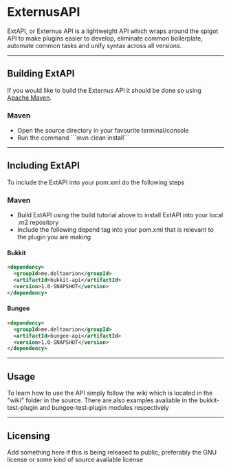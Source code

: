 # ExternusAPI

ExtAPI, or Externus API is a lightweight API which wraps around the spigot API to make plugins easier to develop, eliminate common boilerplate, automate common tasks and unify syntax across all versions.

---

## Building ExtAPI

If you would like to build the Externus API it should be done so using <a href="https://maven.apache.org/">Apache Maven</a>.

### Maven

<ul>
  <li>Open the source directory in your favourite terminal/console</li>
  <li>Run the command ```mvn clean install```</li>
</ul>

---

## Including ExtAPI

To include the ExtAPI into your pom.xml do the following steps

### Maven

<ul>
  <li>Build ExtAPI using the build tutorial above to install ExtAPI into your local .m2 repository
  <li>Include the following depend tag into your pom.xml that is relevant to the plugin you are making
</ul>

#### Bukkit

```xml
<dependency>
  <groupId>me.deltaorion</groupId>
  <artifactId>bukkit-api</artifactId>
  <version>1.0-SNAPSHOT</version>
</dependency>
```

#### Bungee

```xml
<dependency>
  <groupId>me.deltaorion</groupId>
  <artifactId>bungee-api</artifactId>
  <version>1.0-SNAPSHOT</version>
</dependency>
```

---

## Usage

To learn how to use the API simply follow the wiki which is located in the "wiki" folder in the source. There are also examples avaliable in the bukkit-test-plugin and bungee-test-plugin modules respectively

---

## Licensing 

Add something here if this is being released to public, preferably the GNU license or some kind of source avaliable license 
